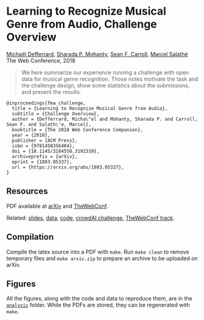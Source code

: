 # Learning to Recognize Musical Genre from Audio, Challenge Overview

[Michaël Defferrard](https://deff.ch),
[Sharada P. Mohanty](https://spmohanty.com),
[Sean F. Carroll](https://www.linkedin.com/in/sfcarroll),
[Marcel Salathé](https://people.epfl.ch/marcel.salathe) \
The Web Conference, 2018

> We here summarize our experience running a challenge with open data for
> musical genre recognition. Those notes motivate the task and the challenge
> design, show some statistics about the submissions, and present the results.

```
@inproceedings{fma_challenge,
  title = {Learning to Recognize Musical Genre from Audio},
  subtitle = {Challenge Overview},
  author = {Defferrard, Micha\"el and Mohanty, Sharada P. and Carroll, Sean F. and Salath\'e, Marcel},
  booktitle = {The 2018 Web Conference Companion},
  year = {2018},
  publisher = {ACM Press},
  isbn = {9781450356404},
  doi = {10.1145/3184558.3192310},
  archiveprefix = {arXiv},
  eprint = {1803.05337},
  url = {https://arxiv.org/abs/1803.05337},
}
```

## Resources

PDF available at [arXiv] and [TheWebConf].

Related: [slides], [data], [code], [crowdAI challenge], [TheWebConf track].

[arXiv]: https://arxiv.org/abs/1803.05337
[TheWebConf]: https://doi.org/10.1145/3184558.3192310
[slides]: https://doi.org/10.5281/zenodo.1243501
[data]: https://github.com/mdeff/fma
[code]: https://github.com/crowdAI/crowdai-musical-genre-recognition-starter-kit
[crowdAI challenge]: https://www.crowdai.org/challenges/www-2018-challenge-learning-to-recognize-musical-genre
[TheWebConf track]: https://www2018.thewebconf.org/program/challenges-track

## Compilation

Compile the latex source into a PDF with `make`.
Run `make clean` to remove temporary files and `make arxiv.zip` to prepare an archive to be uploaded on arXiv.

## Figures

All the figures, along with the code and data to reproduce them, are in the [`analysis`](analysis/) folder.
While the PDFs are stored, they can be regenerated with `make`.

